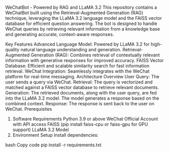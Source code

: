 WeChatBot - Powered by RAG and LLaMA 3.2
This repository contains a WeChatBot built using the Retrieval-Augmented Generation (RAG) technique, leveraging the LLaMA 3.2 language model and the FAISS vector database for efficient question answering. The bot is designed to handle WeChat queries by retrieving relevant information from a knowledge base and generating accurate, context-aware responses.

Key Features
Advanced Language Model: Powered by LLaMA 3.2 for high-quality natural language understanding and generation.
Retrieval-Augmented Generation (RAG): Combines retrieval of contextually relevant information with generative responses for improved accuracy.
FAISS Vector Database: Efficient and scalable similarity search for fast information retrieval.
WeChat Integration: Seamlessly integrates with the WeChat platform for real-time messaging.
Architecture Overview
User Query: The user sends a query via WeChat.
Retrieval:
The query is vectorized and matched against a FAISS vector database to retrieve relevant documents.
Generation:
The retrieved documents, along with the user query, are fed into the LLaMA 3.2 model.
The model generates a response based on the combined context.
Response: The response is sent back to the user on WeChat.
Prerequisites
1. Software Requirements
Python 3.9 or above
WeChat Official Account with API access
FAISS (pip install faiss-cpu or faiss-gpu for GPU support)
LLaMA 3.2 Model
2. Environment Setup
Install dependencies:

bash
Copy code
pip install -r requirements.txt
